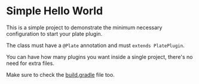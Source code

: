 Simple Hello World
==================
This is a simple project to demonstrate the minimum necessary configuration to start your
plate plugin.

The class must have a `@Plate` annotation and must `extends PlatePlugin`.

You can have how many plugins you want inside a single project, there's no need for extra files.

Make sure to check the [build.gradle](build.gradle) file too.
